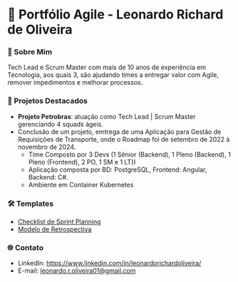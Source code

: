# 🚀 Portfólio Agile - Leonardo Richard de Oliveira  

### 👋 Sobre Mim  
Tech Lead e Scrum Master com mais de 10 anos de experiência em Tecnologia, aos quais 3, são ajudando times a entregar valor com Agile, remover impedimentos e melhorar processos.  

### 📂 Projetos Destacados  
- **Projeto Petrobras**: atuação como Tech Lead | Scrum Master gerenciando 4 squads ágeis.
- Conclusão de um projeto, emtrega de uma Aplicação para Gestão de Requisições de Transporte, onde o Roadmap foi de setembro de 2022 à novembro de 2024.
   - Time Composto por 3 Devs (1 Sênior (Backend), 1 Pleno (Backend), 1 Pleno (Frontend), 2 PO, 1 SM e 1 LT))
   - Aplicação composta por BD: PostgreSQL, Frontend: Angular, Backend: C#.
   - Ambiente em Container Kubernetes 

### 🛠️ Templates  
- [Checklist de Sprint Planning](https://docs.google.com/document/d/e/2PACX-1vRJbeCO3ZMg28xWGyRUnhmp4-VLDeprbw8iu54jFuDMPLVb10fCxLHOEMcYW7dv6b_P3h2Oh9dr8IuR/pub)  
- [Modelo de Retrospectiva](https://docs.google.com/document/d/e/2PACX-1vRGgN-oFLCqxsiAsPxwS9833Y-PDUrK2nl4yoy6EV5ZWDtY_DkjJhIt-ytJS3M11Cy_L3DpDNtmE0R8/pub)  

### 🌐 Contato  
- LinkedIn: https://www.linkedin.com/in/leonardorichardoliveira/ 
- E-mail: leonardo.r.oliveira01@gmail.com 
